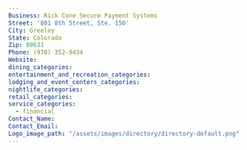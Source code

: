 ```yaml
---
Business: Rick Cone Secure Payment Systems
Street: '801 8th Street, Ste. 150'
City: Greeley
State: Colorado
Zip: 80631
Phone: (970) 352-9434
Website:
dining_categories:
entertainment_and_recreation_categories:
lodging_and_event_centers_categories:
nightlife_categories:
retail_categories:
service_categories:
  - financial
Contact_Name:
Contact_Email:
Logo_image_path: "/assets/images/directory/directory-default.png"
---
```



